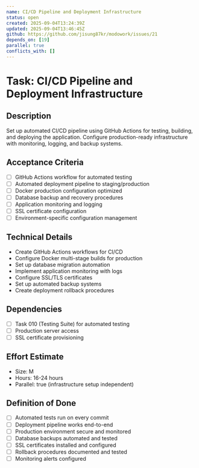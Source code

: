 ```yaml
---
name: CI/CD Pipeline and Deployment Infrastructure
status: open
created: 2025-09-04T13:24:39Z
updated: 2025-09-04T13:46:45Z
github: https://github.com/jisung87kr/modowork/issues/21
depends_on: [19]
parallel: true
conflicts_with: []
---
```


# Task: CI/CD Pipeline and Deployment Infrastructure

## Description
Set up automated CI/CD pipeline using GitHub Actions for testing, building, and deploying the application. Configure production-ready infrastructure with monitoring, logging, and backup systems.

## Acceptance Criteria
- [ ] GitHub Actions workflow for automated testing
- [ ] Automated deployment pipeline to staging/production
- [ ] Docker production configuration optimized
- [ ] Database backup and recovery procedures
- [ ] Application monitoring and logging
- [ ] SSL certificate configuration
- [ ] Environment-specific configuration management

## Technical Details
- Create GitHub Actions workflows for CI/CD
- Configure Docker multi-stage builds for production
- Set up database migration automation
- Implement application monitoring with logs
- Configure SSL/TLS certificates
- Set up automated backup systems
- Create deployment rollback procedures

## Dependencies
- [ ] Task 010 (Testing Suite) for automated testing
- [ ] Production server access
- [ ] SSL certificate provisioning

## Effort Estimate
- Size: M
- Hours: 16-24 hours
- Parallel: true (infrastructure setup independent)

## Definition of Done
- [ ] Automated tests run on every commit
- [ ] Deployment pipeline works end-to-end
- [ ] Production environment secure and monitored
- [ ] Database backups automated and tested
- [ ] SSL certificates installed and configured
- [ ] Rollback procedures documented and tested
- [ ] Monitoring alerts configured
